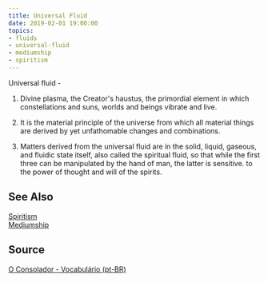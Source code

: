 ```yaml
---
title: Universal Fluid
date: 2019-02-01 19:00:00
topics:
- fluids
- universal-fluid
- mediumship
- spiritism
---
```


Universal fluid - 

1. Divine plasma, the Creator's haustus, the primordial element in which constellations 
and suns, worlds and beings vibrate and live. 

2. It is the material principle of the universe from which all material things are derived 
by yet unfathomable changes and combinations. 

3. Matters derived from the universal fluid are in the solid, liquid, gaseous, and fluidic 
state itself, also called the spiritual fluid, so that while the first three can be manipulated 
by the hand of man, the latter is sensitive. to the power of thought and will of the spirits.

## See Also
[Spiritism](/spiritism)  
[Mediumship](/spiritism/mediumship)   

## Source
[O Consolador - Vocabulário (pt-BR)](http://www.oconsolador.com.br/linkfixo/vocabulario/principal.html)


